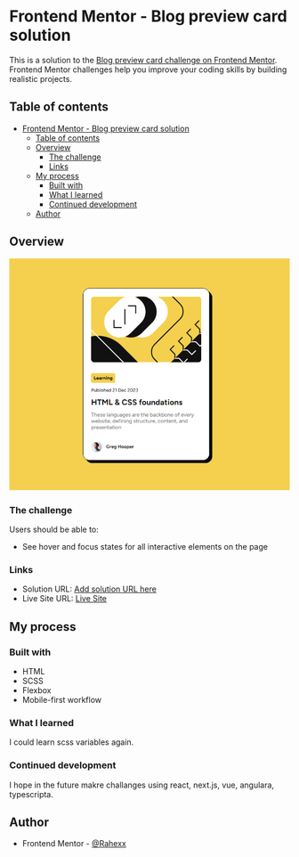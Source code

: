 # Frontend Mentor - Blog preview card solution

This is a solution to the [Blog preview card challenge on Frontend Mentor](https://www.frontendmentor.io/challenges/blog-preview-card-ckPaj01IcS). Frontend Mentor challenges help you improve your coding skills by building realistic projects.

## Table of contents

- [Frontend Mentor - Blog preview card solution](#frontend-mentor---blog-preview-card-solution)
  - [Table of contents](#table-of-contents)
  - [Overview](#overview)
    - [The challenge](#the-challenge)
    - [Links](#links)
  - [My process](#my-process)
    - [Built with](#built-with)
    - [What I learned](#what-i-learned)
    - [Continued development](#continued-development)
  - [Author](#author)

## Overview

![Solution image](./assets/images/solution.png)

### The challenge

Users should be able to:

- See hover and focus states for all interactive elements on the page

### Links

- Solution URL: [Add solution URL here](https://your-solution-url.com)
- Live Site URL: [Live Site](https://rahexx.github.io/BlogPreviewCardFM/)

## My process

### Built with

- HTML
- SCSS
- Flexbox
- Mobile-first workflow

### What I learned

I could learn scss variables again.

### Continued development

I hope in the future makre challanges using react, next.js, vue, angulara, typescripta.

## Author

- Frontend Mentor - [@Rahexx](https://www.frontendmentor.io/profile/Rahexx)
